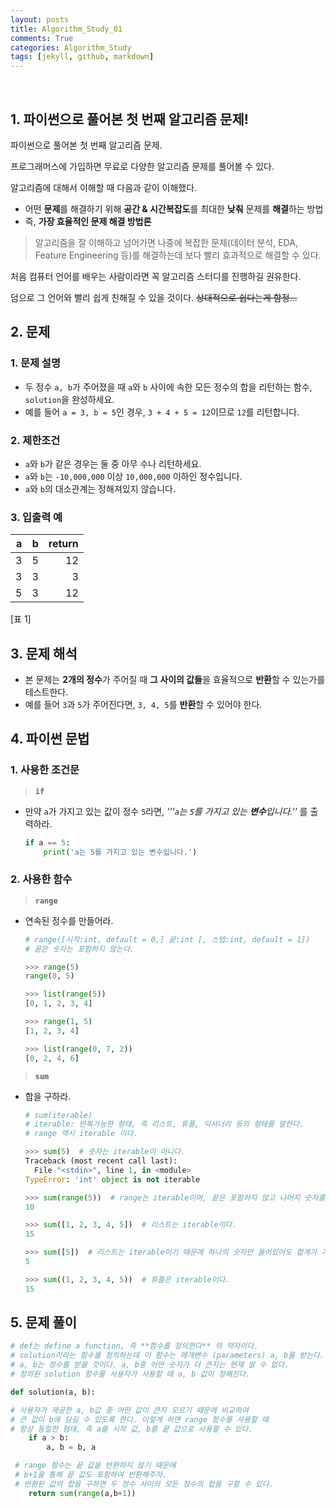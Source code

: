 ```yaml
---
layout: posts
title: Algorithm_Study_01
comments: True
categories: Algorithm_Study
tags: [jekyll, github, markdown]
---
```


<br>

## 1. 파이썬으로 풀어본 **첫 번째 알고리즘 문제!**

파이썬으로 풀어본 첫 번째 알고리즘 문제.

프로그래머스에 가입하면 무료로 다양한 알고리즘 문제를 풀어볼 수 있다.

알고리즘에 대해서 이해할 때 다음과 같이 이해했다.

- 어떤 **문제**를 해결하기 위해 **공간 & 시간복잡도**를 최대한 **낮춰** 문제를 **해결**하는 방법
- 즉, **가장 효율적인 문제 해결 방법론**

> 알고리즘을 잘 이해하고 넘어가면 나중에 복잡한 문제(데이터 분석, EDA, Feature Engineering 등)를 해결하는데 보다 빨리 효과적으로 해결할 수 있다.

처음 컴퓨터 언어를 배우는 사람이라면 꼭 알고리즘 스터디를 진행하길 권유한다.

덤으로 그 언어와 빨리 쉽게 친해질 수 있을 것이다. ~~상대적으로 쉽다는게 함정...~~

## 2. 문제

### 1. 문제 설명

- 두 정수 `a, b`가 주어졌을 때 `a`와 `b` 사이에 속한 모든 정수의 합을 리턴하는 함수, `solution`을 완성하세요.
- 예를 들어 `a = 3, b = 5`인 경우, `3 + 4 + 5 = 12`이므로 `12`를 리턴합니다.

### 2. 제한조건

- `a`와 `b`가 같은 경우는 둘 중 아무 수나 리턴하세요.
- `a`와 `b`는 `-10,000,000` 이상 `10,000,000` 이하인 정수입니다.
- `a`와 `b`의 대소관계는 정해져있지 않습니다.

### 3. 입출력 예

|a|b|return|
|---:|---:|---:|
|3|5|12|
|3|3|3|
|5|3|12|

[표 1]

## 3. 문제 해석

- 본 문제는 **2개의 정수**가 주어질 때 **그 사이의 값들**을 효율적으로 **반환**할 수 있는가를 테스트한다.
- 예를 들어 `3`과 `5`가 주어진다면, `3, 4, 5`를 **반환**할 수 있어야 한다.



## 4. 파이썬 문법

### 1. 사용한 조건문

> **`if`**

- 만약 `a`가 가지고 있는 값이 정수 `5`라면, *'''`a`는 `5`를 가지고 있는 **변수**입니다.''* 를 출력하라.

    ```python
    if a == 5:
    	print('a는 5를 가지고 있는 변수입니다.')
    ```

### 2. 사용한 함수

> **`range`**

- 연속된 정수를 만들어라.

    ```python
    # range([시작:int, default = 0,] 끝:int [, 스텝:int, default = 1])
    # 끝은 숫자는 포함하지 않는다.

    >>> range(5)
    range(0, 5)

    >>> list(range(5))
    [0, 1, 2, 3, 4]

    >>> range(1, 5)
    [1, 2, 3, 4]

    >>> list(range(0, 7, 2))
    [0, 2, 4, 6]
    ```

> **`sum`**

- 합을 구하라.

    ```python
    # sum(iterable)
    # iterable: 반복가능한 형태, 즉 리스트, 튜플, 딕셔너리 등의 형태를 말한다.
    # range 역시 iterable 이다.

    >>> sum(5)  # 숫자는 iterable이 아니다.
    Traceback (most recent call last):
      File "<stdin>", line 1, in <module>
    TypeError: 'int' object is not iterable

    >>> sum(range(5))  # range는 iterable이며, 끝은 포함하지 않고 나머지 숫자를 반환한다.
    10

    >>> sum([1, 2, 3, 4, 5])  # 리스트는 iterable이다.
    15

    >>> sum([5])  # 리스트는 iterable이기 때문에 하나의 숫자만 들어있어도 합계가 가능하다.
    5

    >>> sum((1, 2, 3, 4, 5))  # 튜플은 iterable이다.
    15
    ```

## 5. 문제 풀이

```python
# def는 define a function, 즉 **함수를 정의한다** 의 약자이다.
# solution이라는 함수를 정의하는데 이 함수는 매개변수 (parameters) a, b를 받는다.
# a, b는 정수를 받을 것이다. a, b중 어떤 숫자가 더 큰지는 현재 알 수 없다.
# 정의된 solution 함수를 사용자가 사용할 때 a, b 값이 정해진다.

def solution(a, b):

# 사용자가 제공한 a, b값 중 어떤 값이 큰지 모르기 때문에 비교하여
# 큰 값이 b에 담길 수 있도록 한다. 이렇게 하면 range 함수를 사용할 때
# 항상 동일한 형태, 즉 a를 시작 값, b를 끝 값으로 사용할 수 있다.
    if a > b:  
        a, b = b, a  

 # range 함수는 끝 값을 반환하지 않기 때문에
 # b+1을 통해 끝 값도 포함하여 반환해주자.
 # 반환된 값의 합을 구하면 두 정수 사이의 모든 정수의 합을 구할 수 있다.
    return sum(range(a,b+1))
```
